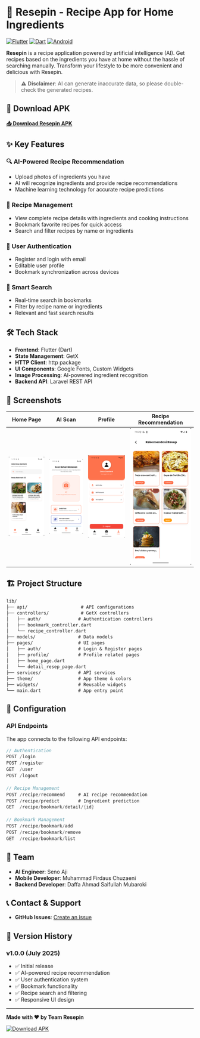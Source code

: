 # 🍳 Resepin - Recipe App for Home Ingredients

[![Flutter](https://img.shields.io/badge/Flutter-02569B?style=for-the-badge&logo=flutter&logoColor=white)](https://flutter.dev)
[![Dart](https://img.shields.io/badge/Dart-0175C2?style=for-the-badge&logo=dart&logoColor=white)](https://dart.dev)
[![Android](https://img.shields.io/badge/Android-3DDC84?style=for-the-badge&logo=android&logoColor=white)](https://developer.android.com)

**Resepin** is a recipe application powered by artificial intelligence (AI). Get recipes based on the ingredients you have at home without the hassle of searching manually. Transform your lifestyle to be more convenient and delicious with Resepin.

> ⚠️ **Disclaimer**: AI can generate inaccurate data, so please double-check the generated recipes.

## 📱 Download APK

**[📥 Download Resepin APK](https://drive.google.com/file/d/1FxfW5dY-lNt-W5NpOZzqJ_BhlVL0Qj5Z/view?usp=sharing)**

## ✨ Key Features

### 🔍 **AI-Powered Recipe Recommendation**
- Upload photos of ingredients you have
- AI will recognize ingredients and provide recipe recommendations
- Machine learning technology for accurate recipe predictions

### 📖 **Recipe Management**
- View complete recipe details with ingredients and cooking instructions
- Bookmark favorite recipes for quick access
- Search and filter recipes by name or ingredients

### 👤 **User Authentication**
- Register and login with email
- Editable user profile
- Bookmark synchronization across devices

### 🔎 **Smart Search**
- Real-time search in bookmarks
- Filter by recipe name or ingredients
- Relevant and fast search results

## 🛠️ Tech Stack

- **Frontend**: Flutter (Dart)
- **State Management**: GetX
- **HTTP Client**: http package
- **UI Components**: Google Fonts, Custom Widgets
- **Image Processing**: AI-powered ingredient recognition
- **Backend API**: Laravel REST API

## 📸 Screenshots

| Home Page | AI Scan | Profile | Recipe Recommendation |
|-----------|---------|---------|----------------------|
| ![Home](assets/screenshots/home.png) | ![Scan AI](assets/screenshots/scan.png) | ![Profile](assets/screenshots/profile.png) | ![Recipe Recommendation](assets/screenshots/rekomendasi.png) |

## 🏗️ Project Structure

```
lib/
├── api/                    # API configurations
├── controllers/            # GetX controllers
│   ├── auth/              # Authentication controllers
│   ├── bookmark_controller.dart
│   └── recipe_controller.dart
├── models/                # Data models
├── pages/                 # UI pages
│   ├── auth/              # Login & Register pages
│   ├── profile/           # Profile related pages
│   ├── home_page.dart
│   └── detail_resep_page.dart
├── services/              # API services
├── theme/                 # App theme & colors
├── widgets/               # Reusable widgets
└── main.dart              # App entry point
```

## 🔧 Configuration

### API Endpoints

The app connects to the following API endpoints:

```dart
// Authentication
POST /login
POST /register
GET  /user
POST /logout

// Recipe Management
POST /recipe/recommend     # AI recipe recommendation
POST /recipe/predict       # Ingredient prediction
GET  /recipe/bookmark/detail/{id}

// Bookmark Management
POST /recipe/bookmark/add
POST /recipe/bookmark/remove
GET  /recipe/bookmark/list
```

## 👥 Team

- **AI Engineer**: Seno Aji
- **Mobile Developer**: Muhammad Firdaus Chuzaeni  
- **Backend Developer**: Daffa Ahmad Saifullah Mubaroki

## 📞 Contact & Support

- **GitHub Issues**: [Create an issue](https://github.com/username/resepin/issues)

## 🔄 Version History

### v1.0.0 (July 2025)
- ✅ Initial release
- ✅ AI-powered recipe recommendation
- ✅ User authentication system
- ✅ Bookmark functionality
- ✅ Recipe search and filtering
- ✅ Responsive UI design

---

**Made with ❤️ by Team Resepin**

[![Download APK](https://img.shields.io/badge/Download-APK-green?style=for-the-badge&logo=android)](https://drive.google.com/file/d/1FxfW5dY-lNt-W5NpOZzqJ_BhlVL0Qj5Z/view?usp=sharing)

